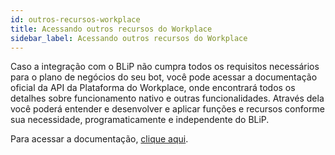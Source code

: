 ```yaml
---
id: outros-recursos-workplace
title: Acessando outros recursos do Workplace
sidebar_label: Acessando outros recursos do Workplace
---
```


Caso a integração com o BLiP não cumpra todos os requisitos necessários para o plano de negócios do seu bot, você pode acessar a documentação oficial da API da Plataforma do Workplace, onde encontrará todos os detalhes sobre funcionamento nativo e outras funcionalidades. Através dela você poderá entender e desenvolver e aplicar funções e recursos conforme sua necessidade, programaticamente e independente do BLiP.

Para acessar a documentação, [clique aqui](https://developers.facebook.com/docs/workplace).
